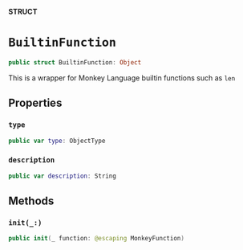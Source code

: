 **STRUCT**

# `BuiltinFunction`

```swift
public struct BuiltinFunction: Object
```

This is a wrapper for Monkey Language builtin functions
such as `len`

## Properties
### `type`

```swift
public var type: ObjectType
```

### `description`

```swift
public var description: String
```

## Methods
### `init(_:)`

```swift
public init(_ function: @escaping MonkeyFunction)
```
